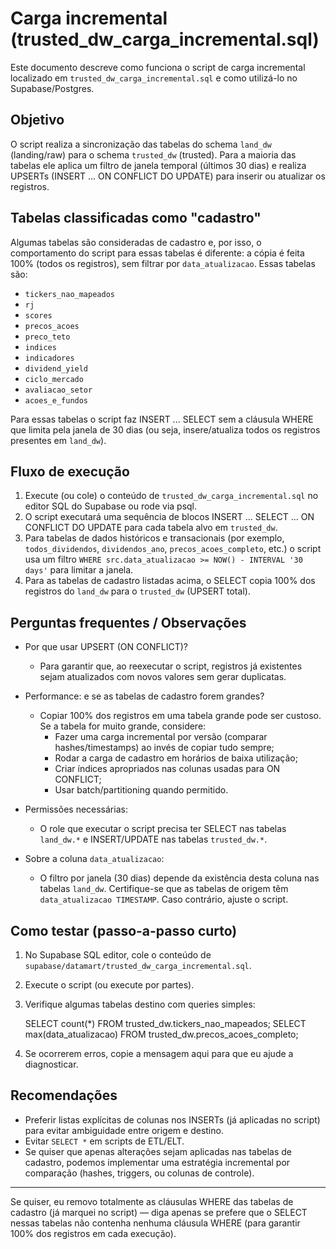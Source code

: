 # Carga incremental (trusted_dw_carga_incremental.sql)

Este documento descreve como funciona o script de carga incremental localizado em `trusted_dw_carga_incremental.sql` e como utilizá-lo no Supabase/Postgres.

## Objetivo

O script realiza a sincronização das tabelas do schema `land_dw` (landing/raw) para o schema `trusted_dw` (trusted). Para a maioria das tabelas ele aplica um filtro de janela temporal (últimos 30 dias) e realiza UPSERTs (INSERT ... ON CONFLICT DO UPDATE) para inserir ou atualizar os registros.

## Tabelas classificadas como "cadastro"

Algumas tabelas são consideradas de cadastro e, por isso, o comportamento do script para essas tabelas é diferente: a cópia é feita 100% (todos os registros), sem filtrar por `data_atualizacao`. Essas tabelas são:

- `tickers_nao_mapeados`
- `rj`
- `scores`
- `precos_acoes`
- `preco_teto`
- `indices`
- `indicadores`
- `dividend_yield`
- `ciclo_mercado`
- `avaliacao_setor`
- `acoes_e_fundos`

Para essas tabelas o script faz INSERT ... SELECT sem a cláusula WHERE que limita pela janela de 30 dias (ou seja, insere/atualiza todos os registros presentes em `land_dw`).

## Fluxo de execução

1. Execute (ou cole) o conteúdo de `trusted_dw_carga_incremental.sql` no editor SQL do Supabase ou rode via psql.
2. O script executará uma sequência de blocos INSERT ... SELECT ... ON CONFLICT DO UPDATE para cada tabela alvo em `trusted_dw`.
3. Para tabelas de dados históricos e transacionais (por exemplo, `todos_dividendos`, `dividendos_ano`, `precos_acoes_completo`, etc.) o script usa um filtro `WHERE src.data_atualizacao >= NOW() - INTERVAL '30 days'` para limitar a janela.
4. Para as tabelas de cadastro listadas acima, o SELECT copia 100% dos registros do `land_dw` para o `trusted_dw` (UPSERT total).

## Perguntas frequentes / Observações

- Por que usar UPSERT (ON CONFLICT)?
	- Para garantir que, ao reexecutar o script, registros já existentes sejam atualizados com novos valores sem gerar duplicatas.

- Performance: e se as tabelas de cadastro forem grandes?
	- Copiar 100% dos registros em uma tabela grande pode ser custoso. Se a tabela for muito grande, considere:
		- Fazer uma carga incremental por versão (comparar hashes/timestamps) ao invés de copiar tudo sempre;
		- Rodar a carga de cadastro em horários de baixa utilização;
		- Criar índices apropriados nas colunas usadas para ON CONFLICT;
		- Usar batch/partitioning quando permitido.

- Permissões necessárias:
	- O role que executar o script precisa ter SELECT nas tabelas `land_dw.*` e INSERT/UPDATE nas tabelas `trusted_dw.*`.

- Sobre a coluna `data_atualizacao`:
	- O filtro por janela (30 dias) depende da existência desta coluna nas tabelas `land_dw`. Certifique-se que as tabelas de origem têm `data_atualizacao TIMESTAMP`. Caso contrário, ajuste o script.

## Como testar (passo-a-passo curto)

1. No Supabase SQL editor, cole o conteúdo de `supabase/datamart/trusted_dw_carga_incremental.sql`.
2. Execute o script (ou execute por partes).
3. Verifique algumas tabelas destino com queries simples:

	 SELECT count(*) FROM trusted_dw.tickers_nao_mapeados;
	 SELECT max(data_atualizacao) FROM trusted_dw.precos_acoes_completo;

4. Se ocorrerem erros, copie a mensagem aqui para que eu ajude a diagnosticar.

## Recomendações

- Preferir listas explícitas de colunas nos INSERTs (já aplicadas no script) para evitar ambiguidade entre origem e destino.
- Evitar `SELECT *` em scripts de ETL/ELT.
- Se quiser que apenas alterações sejam aplicadas nas tabelas de cadastro, podemos implementar uma estratégia incremental por comparação (hashes, triggers, ou colunas de controle).

---

Se quiser, eu removo totalmente as cláusulas WHERE das tabelas de cadastro (já marquei no script) — diga apenas se prefere que o SELECT nessas tabelas não contenha nenhuma cláusula WHERE (para garantir 100% dos registros em cada execução). 

